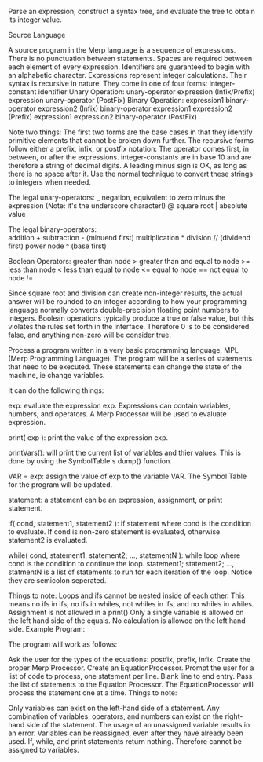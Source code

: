 Parse an expression, construct a syntax tree, and evaluate the tree to obtain its integer value.

Source Language

A source program in the Merp language is a sequence of expressions. 
There is no punctuation between statements. 
Spaces are required between each element of every expression.
Identifiers are guaranteed to begin with an alphabetic character.
Expressions represent integer calculations. Their syntax is recursive in nature. They come in one of four forms:
  integer-constant
  identifier 
  Unary Operation:
  unary-operator expression (Infix/Prefix)
  expression unary-operator (PostFix)
  Binary Operation:
  expression1 binary-operator expression2 (Infix)
  binary-operator expression1 expression2 (Prefix)
  expression1 expression2 binary-operator (PostFix)

Note two things:
The first two forms are the base cases in that they identify primitive elements that cannot be broken down further.
The recursive forms follow either a prefix, infix, or postfix notation: The operator comes first, in between, or after the expressions.
integer-constants are in base 10 and are therefore a string of decimal digits. A leading minus sign is OK, as long as there is no space after it. Use the normal technique to convert these strings to integers when needed.

The legal unary-operators:
   _ negation, equivalent to zero minus the expression (Note: it's the underscore character!)
   @ square root
   | absolute value
  
The legal binary-operators:  
  addition +
  subtraction - (minuend first)
  multiplication * 
  division // (dividend first)
  power node ^ (base first)

Boolean Operators:
   greater than node > 
   greater than and equal to node >= 
   less than node  < 
   less than equal to node <= 
   equal to node == 
   not equal to node != 

Since square root and division can create non-integer results, the actual answer will be rounded to an integer according to how your programming language normally converts double-precision floating point numbers to integers.
Boolean operations typically produce a true or false value, but this violates the rules set forth in the interface. Therefore 0 is to be considered false, and anything non-zero will be consider true.

Process a program written in a very basic programming language, MPL (Merp Programming Language). The program will be a series of statements that need to be executed. These statements can change the state of the machine, ie change variables.

It can do the following things:

  exp: evaluate the expression exp. Expressions can contain variables, numbers, and operators. A Merp Processor will be used to evaluate   expression.
  
  print( exp ): print the value of the expression exp.
  
  printVars(): will print the current list of variables and thier values. This is done by using the SymbolTable's dump() function.
  
  VAR = exp: assign the value of exp to the variable VAR. The Symbol Table for the program will be updated.
 
  statement: a statement can be an expression, assignment, or print statement.
  
  if( cond, statement1, statement2 ): if statement where cond is the condition to evaluate. If cond is non-zero statement is evaluated,   otherwise statement2 is evaluated.
  
  while( cond, statement1; statement2; ..., statementN ): while loop where cond is the condition to continue the loop. statement1;         statement2; ..., statmentN is a list of statements to run for each iteration of the loop. Notice they are semicolon seperated.

Things to note:
Loops and ifs cannot be nested inside of each other. This means no ifs in ifs, no ifs in whiles, not whiles in ifs, and no whiles in whiles.
Assignment is not allowed in a print()
Only a single variable is allowed on the left hand side of the equals. No calculation is allowed on the left hand side.
Example Program: 

The program will work as follows:

Ask the user for the types of the equations: postfix, prefix, infix. 
Create the proper Merp Processor. 
Create an EquationProcessor. 
Prompt the user for a list of code to process, one statement per line. Blank line to end entry. 
Pass the list of statements to the Equation Processor. The EquationProcessor will process the statement one at a time.
Things to note:

Only variables can exist on the left-hand side of a statement.
Any combination of variables, operators, and numbers can exist on the right-hand side of the statement.
The usage of an unassigned variable results in an error.
Variables can be reassigned, even after they have already been used.
If, while, and print statements return nothing. Therefore cannot be assigned to variables.

